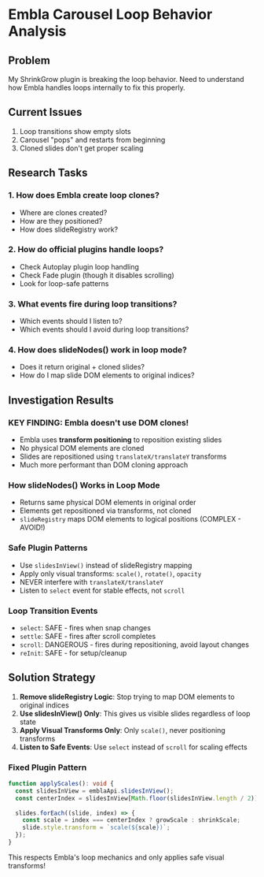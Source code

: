 # Embla Carousel Loop Behavior Analysis

## Problem
My ShrinkGrow plugin is breaking the loop behavior. Need to understand how Embla handles loops internally to fix this properly.

## Current Issues
1. Loop transitions show empty slots
2. Carousel "pops" and restarts from beginning
3. Cloned slides don't get proper scaling

## Research Tasks

### 1. How does Embla create loop clones?
- Where are clones created?
- How are they positioned?
- How does slideRegistry work?

### 2. How do official plugins handle loops?
- Check Autoplay plugin loop handling
- Check Fade plugin (though it disables scrolling)
- Look for loop-safe patterns

### 3. What events fire during loop transitions?
- Which events should I listen to?
- Which events should I avoid during loop transitions?

### 4. How does slideNodes() work in loop mode?
- Does it return original + cloned slides?
- How do I map slide DOM elements to original indices?

## Investigation Results

### KEY FINDING: Embla doesn't use DOM clones!
- Embla uses **transform positioning** to reposition existing slides
- No physical DOM elements are cloned  
- Slides are repositioned using `translateX/translateY` transforms
- Much more performant than DOM cloning approach

### How slideNodes() Works in Loop Mode
- Returns same physical DOM elements in original order
- Elements get repositioned via transforms, not cloned
- `slideRegistry` maps DOM elements to logical positions (COMPLEX - AVOID!)

### Safe Plugin Patterns
- Use `slidesInView()` instead of slideRegistry mapping
- Apply only visual transforms: `scale()`, `rotate()`, `opacity`
- NEVER interfere with `translateX/translateY` 
- Listen to `select` event for stable effects, not `scroll`

### Loop Transition Events
- `select`: SAFE - fires when snap changes
- `settle`: SAFE - fires after scroll completes
- `scroll`: DANGEROUS - fires during repositioning, avoid layout changes
- `reInit`: SAFE - for setup/cleanup

## Solution Strategy

1. **Remove slideRegistry Logic**: Stop trying to map DOM elements to original indices
2. **Use slidesInView() Only**: This gives us visible slides regardless of loop state
3. **Apply Visual Transforms Only**: Only `scale()`, never positioning transforms
4. **Listen to Safe Events**: Use `select` instead of `scroll` for scaling effects

### Fixed Plugin Pattern
```typescript
function applyScales(): void {
  const slidesInView = emblaApi.slidesInView();
  const centerIndex = slidesInView[Math.floor(slidesInView.length / 2)];
  
  slides.forEach((slide, index) => {
    const scale = index === centerIndex ? growScale : shrinkScale;
    slide.style.transform = `scale(${scale})`;
  });
}
```

This respects Embla's loop mechanics and only applies safe visual transforms!